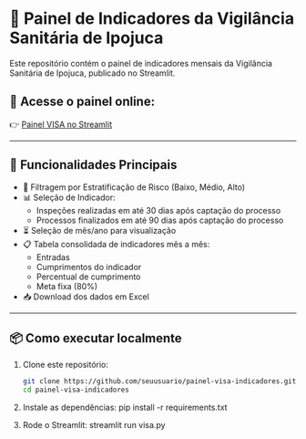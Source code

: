 # 🦠 Painel de Indicadores da Vigilância Sanitária de Ipojuca

Este repositório contém o painel de indicadores mensais da Vigilância Sanitária de Ipojuca, publicado no Streamlit.

## 🔗 Acesse o painel online:
👉 [Painel VISA no Streamlit](https://painelvisa.streamlit.app/)

---

## 🚀 Funcionalidades Principais

- 🎯 Filtragem por Estratificação de Risco (Baixo, Médio, Alto)
- 📊 Seleção de Indicador:
  - Inspeções realizadas em até 30 dias após captação do processo
  - Processos finalizados em até 90 dias após captação do processo
- ⏳ Seleção de mês/ano para visualização
- 📋 Tabela consolidada de indicadores mês a mês:
  - Entradas
  - Cumprimentos do indicador
  - Percentual de cumprimento
  - Meta fixa (80%)
- 📥 Download dos dados em Excel

---

## 📦 Como executar localmente

1. Clone este repositório:
   ```bash
   git clone https://github.com/seuusuario/painel-visa-indicadores.git
   cd painel-visa-indicadores

 2. Instale as dependências:
 pip install -r requirements.txt

 3. Rode o Streamlit:
 streamlit run visa.py
